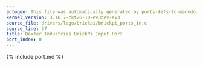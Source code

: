 ```yaml
---
autogen: This file was automatically generated by ports-defs-to-markdown.py
kernel_version: 3.16.7-ckt26-10-ev3dev-ev3
source_file: drivers/lego/brickpi/brickpi_ports_in.c
source_line: 57
title: Dexter Industries BrickPi Input Port
port_index: 0
---
```


{% include port.md %}
